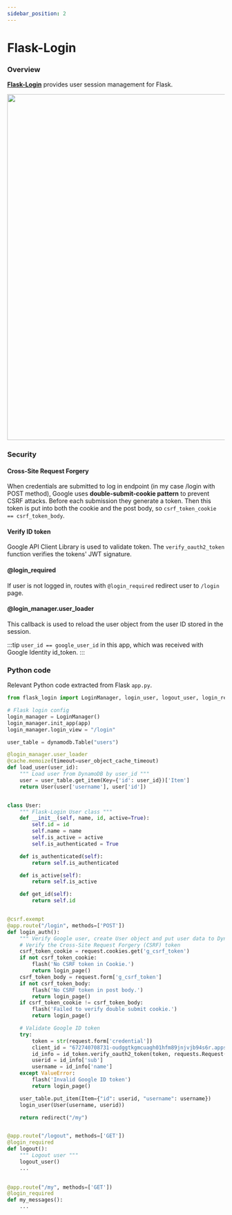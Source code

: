 ```yaml
---
sidebar_position: 2
---
```


# Flask-Login

### Overview

**[Flask-Login](https://github.com/maxcountryman/flask-login)** provides user session management for Flask.

<img src="/img/flask-login.svg" width="800"/>

### Security

#### Cross-Site Request Forgery

When credentials are submitted to log in endpoint (in my case /login with POST method), 
Google uses **double-submit-cookie pattern** to prevent CSRF attacks. 
Before each submission they generate a token. Then this token is put into both
the cookie and the post body, so `csrf_token_cookie == csrf_token_body`.

#### Verify ID token

Google API Client Library is used to validate token. 
The `verify_oauth2_token` function verifies the tokens' JWT signature.

#### @login_required

If user is not logged in, routes with `@login_required` redirect user to `/login` page. 

#### @login_manager.user_loader

This callback is used to reload the user object from the user ID stored in the session.

:::tip
`user_id == google_user_id` in this app, which was received with Google Identity id_token.
:::

### Python code

Relevant Python code extracted from Flask `app.py`.

```python title="app.py"
from flask_login import LoginManager, login_user, logout_user, login_required, current_user

# Flask login config
login_manager = LoginManager()
login_manager.init_app(app)
login_manager.login_view = "/login"

user_table = dynamodb.Table("users")

@login_manager.user_loader
@cache.memoize(timeout=user_object_cache_timeout)
def load_user(user_id):
    """ Load user from DynamoDB by user_id """
    user = user_table.get_item(Key={'id': user_id})['Item']
    return User(user['username'], user['id'])


class User:
    """ Flask-Login User class """
    def __init__(self, name, id, active=True):
        self.id = id
        self.name = name
        self.is_active = active
        self.is_authenticated = True

    def is_authenticated(self):
        return self.is_authenticated

    def is_active(self):
        return self.is_active

    def get_id(self):
        return self.id


@csrf.exempt
@app.route("/login", methods=['POST'])
def login_auth():
    """ Verify Google user, create User object and put user data to DynamoDB """
    # Verify the Cross-Site Request Forgery (CSRF) token
    csrf_token_cookie = request.cookies.get('g_csrf_token')
    if not csrf_token_cookie:
        flash('No CSRF token in Cookie.')
        return login_page()
    csrf_token_body = request.form['g_csrf_token']
    if not csrf_token_body:
        flash('No CSRF token in post body.')
        return login_page()
    if csrf_token_cookie != csrf_token_body:
        flash('Failed to verify double submit cookie.')
        return login_page()

    # Validate Google ID token
    try:
        token = str(request.form['credential'])
        client_id = "672740708731-oudggtkgmcuagh01hfm89jnjvjb94s6r.apps.googleusercontent.com"
        id_info = id_token.verify_oauth2_token(token, requests.Request(), client_id)
        userid = id_info['sub']
        username = id_info['name']
    except ValueError:
        flash('Invalid Google ID token')
        return login_page()

    user_table.put_item(Item={"id": userid, "username": username})
    login_user(User(username, userid))

    return redirect("/my")


@app.route("/logout", methods=['GET'])
@login_required
def logout():
    """ Logout user """
    logout_user()
    ...
    

@app.route("/my", methods=['GET'])
@login_required
def my_messages():
    ...

```


